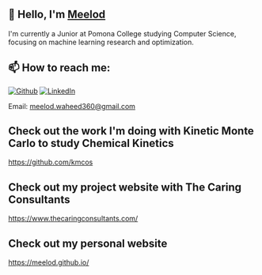 ## 👋 Hello, I'm [Meelod](https://www.linkedin.com/in/meelod/)

I'm currently a Junior at Pomona College studying Computer Science, focusing on machine learning research and optimization.

## 📫 How to reach me: 
[![Github](https://img.shields.io/badge/-Github-181717?style=for-the-badge&logo=Github&logoColor=white)](https://github.com/meelod)
[![LinkedIn](https://img.shields.io/badge/-LinkedIn-0077B5?style=for-the-badge&logo=LinkedIn&logoColor=white)](https://www.linkedin.com/in/meelod/)

Email: meelod.waheed360@gmail.com

## Check out the work I'm doing with Kinetic Monte Carlo to study Chemical Kinetics
https://github.com/kmcos

## Check out my project website with The Caring Consultants
https://www.thecaringconsultants.com/

## Check out my personal website
https://meelod.github.io/
